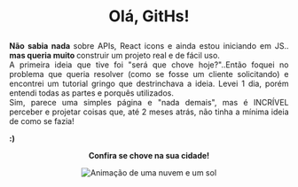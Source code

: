 # <p align="center"> Olá, GitHs!


<p align="justify"><b>Não sabia nada </b>sobre APIs, React icons e ainda estou iniciando em JS.. <b>mas queria muito </b>construir um projeto real e de fácil uso.<br>
A primeira ideia que tive foi "será que chove hoje?"..Então foquei no problema que queria resolver (como se fosse um cliente solicitando) e encontrei um tutorial gringo que destrinchava a ideia.
Levei 1 dia, porém entendi todas as partes e porquês utilizados.<br>
Sim, parece uma simples página e "nada demais", mas é INCRÍVEL perceber e projetar coisas que, até 2 meses atrás, não tinha a mínima ideia de como se fazia!

<b>:)
<p align="center">Confira se chove na sua cidade!</b>
</p>
<p  align="center">
<img src="https://thumbs.gfycat.com/FatalImpassionedAmericanwarmblood-max-1mb.gif" alt="Animação de uma nuvem e um sol"/>
</p>
